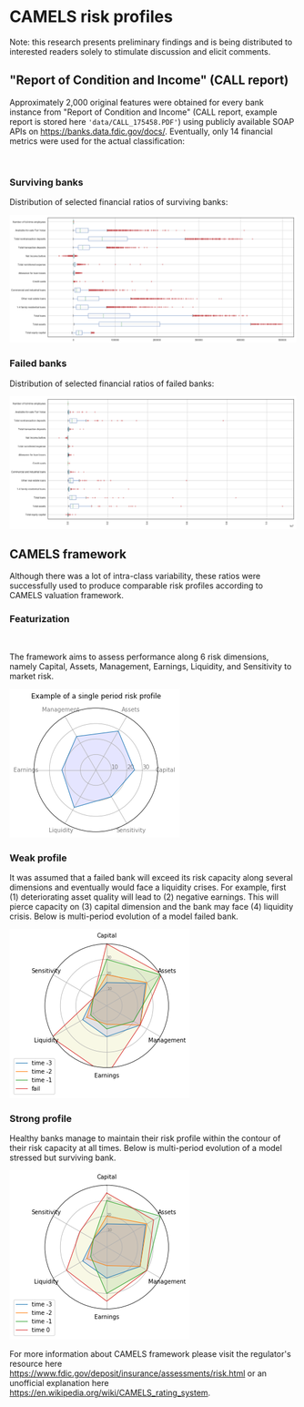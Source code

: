 # CAMELS risk profiles
Note: this research presents preliminary findings and is being distributed to interested readers solely to stimulate discussion and elicit comments. 

## "Report of Condition and Income" (CALL report)
Approximately 2,000 original  features were obtained for every bank instance from "Report of Condition and Income" (CALL report, example report is stored here `'data/CALL_175458.PDF'`) using publicly available SOAP APIs on https://banks.data.fdic.gov/docs/. Eventually, only 14 financial metrics were used for the actual classification:

![]()

### Surviving banks
Distribution of selected financial ratios of surviving banks:

![](https://github.com/allaccountstaken/automl_v_hyperdrive/blob/main/plots/strong_financials.png)

### Failed banks
Distribution of selected financial ratios of failed banks:

![](https://github.com/allaccountstaken/automl_v_hyperdrive/blob/main/plots/weak_financials.png)

## CAMELS framework
Although there was a lot of intra-class variability, these ratios were successfully used to produce comparable risk profiles according to CAMELS valuation framework. 

### Featurization 
![]()

The framework aims to assess performance along 6 risk dimensions, namely Capital, Assets, Management, Earnings, Liquidity, and Sensitivity to market risk. 

![](https://github.com/allaccountstaken/automl_v_hyperdrive/blob/main/plots/single_CAMELS.png)

### Weak profile
It was assumed that a failed bank will exceed its risk capacity along several dimensions and eventually would face a liquidity crises. For example, first (1) deteriorating asset quality will lead to (2) negative earnings. This will pierce capacity on (3) capital dimension and the bank may face (4) liquidity crisis. Below is multi-period evolution of a model failed bank.

![](https://github.com/allaccountstaken/automl_v_hyperdrive/blob/main/plots/weak_CAMELS.png)

### Strong profile
Healthy banks manage to maintain their risk profile within the contour of their risk capacity at all times. Below is multi-period evolution of a model stressed but surviving bank.

![](https://github.com/allaccountstaken/automl_v_hyperdrive/blob/main/plots/strong_CAMELS.png)


For more information about CAMELS framework please visit the regulator's resource here https://www.fdic.gov/deposit/insurance/assessments/risk.html or an unofficial explanation here https://en.wikipedia.org/wiki/CAMELS_rating_system.
